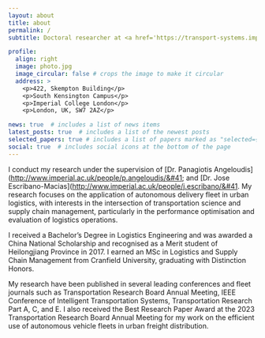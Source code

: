```yaml
---
layout: about
title: about
permalink: /
subtitle: Doctoral researcher at <a href='https://transport-systems.imperial.ac.uk'>Transport Systems and Logistics Lab</a>, Imperial College London, UK

profile:
  align: right
  image: photo.jpg
  image_circular: false # crops the image to make it circular
  address: >
    <p>422, Skempton Building</p>
    <p>South Kensington Campus</p>
    <p>Imperial College London</p>
    <p>London, UK, SW7 2AZ</p>

news: true  # includes a list of news items
latest_posts: true  # includes a list of the newest posts
selected_papers: true # includes a list of papers marked as "selected={true}"
social: true  # includes social icons at the bottom of the page
---
```

I conduct my research under the supervision of [Dr. Panagiotis Angeloudis]&#40;http://www.imperial.ac.uk/people/p.angeloudis/&#41; and [Dr. Jose Escribano-Macias]&#40;http://www.imperial.ac.uk/people/j.escribano/&#41. My research focuses on the application of autonomous delivery fleet in urban logistics, with interests in the intersection of transportation science and supply chain management, particularly in the performance optimisation and evaluation of logistics operations.

I received a Bachelor’s Degree in Logistics Engineering and was awarded a China National Scholarship and recognised as a Merit student of Heilongjiang Province in 2017. I earned an MSc in Logistics and Supply Chain Management from Cranfield University, graduating with Distinction Honors. 

My research have been published in several leading conferences and fleet journals such as Transportation Research Board Annual Meeting, IEEE Conference of Intelligent Transportation Systems, Transportation Research Part A, C, and E. I also received the Best Research Paper Award at the 2023 Transportation Research Board Annual Meeting for my work on the efficient use of autonomous vehicle fleets in urban freight distribution.

[//]: # (This is a random text. Wait for update soon.  Tell the world about yourself. Link to your favorite [subreddit]&#40;http://reddit.com&#41;. You can put a picture in, too. The code is already in, just name your picture `prof_pic.jpg` and put it in the `img/` folder.)

[//]: # ()
[//]: # (Put your address / P.O. box / other info right below your picture. You can also disable any of these elements by editing `profile` property of the YAML header of your `_pages/about.md`. Edit `_bibliography/papers.bib` and Jekyll will render your [publications page]&#40;/al-folio/publications/&#41; automatically.)

[//]: # ()
[//]: # (Link to your social media connections, too. This theme is set up to use [Font Awesome icons]&#40;http://fortawesome.github.io/Font-Awesome/&#41; and [Academicons]&#40;https://jpswalsh.github.io/academicons/&#41;, like the ones below. Add your Facebook, Twitter, LinkedIn, Google Scholar, or just disable all of them.)

